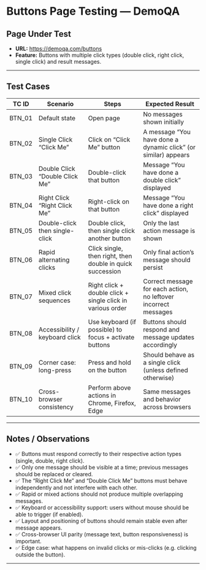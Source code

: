 # Buttons Page Testing — DemoQA

## Page Under Test
- **URL:** https://demoqa.com/buttons  
- **Feature:** Buttons with multiple click types (double click, right click, single click) and result messages.

---

## Test Cases

| TC ID | Scenario | Steps | Expected Result |
|-------|----------|-------|------------------|
| BTN_01 | Default state | Open page | No messages shown initially |
| BTN_02 | Single Click “Click Me” | Click on “Click Me” button | A message “You have done a dynamic click” (or similar) appears |
| BTN_03 | Double Click “Double Click Me” | Double-click that button | Message “You have done a double click” displayed |
| BTN_04 | Right Click “Right Click Me” | Right-click on that button | Message “You have done a right click” displayed |
| BTN_05 | Double-click then single-click | Double click, then single click another button | Only the last action message is shown |
| BTN_06 | Rapid alternating clicks | Click single, then right, then double in quick succession | Only final action’s message should persist |
| BTN_07 | Mixed click sequences | Right click + double click + single click in various order | Correct message for each action, no leftover incorrect messages |
| BTN_08 | Accessibility / keyboard click | Use keyboard (if possible) to focus + activate buttons | Buttons should respond and message updates accordingly |
| BTN_09 | Corner case: long-press | Press and hold on the button | Should behave as a single click (unless defined otherwise) |
| BTN_10 | Cross-browser consistency | Perform above actions in Chrome, Firefox, Edge | Same messages and behavior across browsers |

---

## Notes / Observations

- ✅ Buttons must respond correctly to their respective action types (single, double, right click).  
- ✅ Only one message should be visible at a time; previous messages should be replaced or cleared.  
- ✅ The “Right Click Me” and “Double Click Me” buttons must behave independently and not interfere with each other.  
- ✅ Rapid or mixed actions should not produce multiple overlapping messages.  
- ✅ Keyboard or accessibility support: users without mouse should be able to trigger (if enabled).  
- ✅ Layout and positioning of buttons should remain stable even after message appears.  
- ✅ Cross-browser UI parity (message text, button responsiveness) is important.  
- ✅ Edge case: what happens on invalid clicks or mis-clicks (e.g. clicking outside the button).  

---

